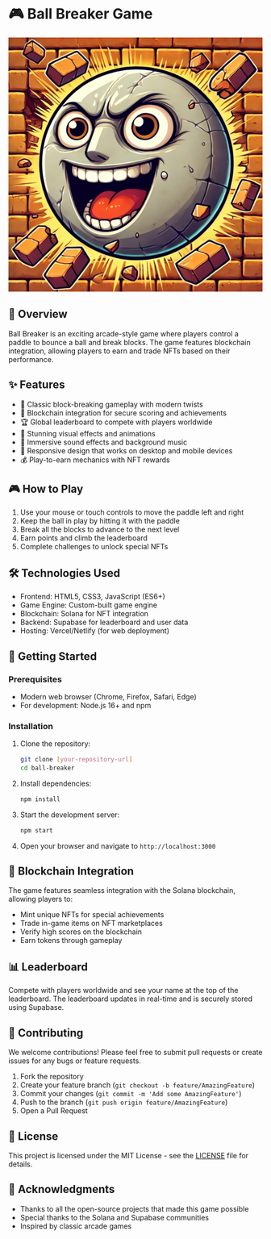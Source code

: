 # 🎮 Ball Breaker Game

![Ball Breaker Game](BALL%20BLOCK%20BREAKER.jpg)

## 🚀 Overview
Ball Breaker is an exciting arcade-style game where players control a paddle to bounce a ball and break blocks. The game features blockchain integration, allowing players to earn and trade NFTs based on their performance.

## ✨ Features

- 🎯 Classic block-breaking gameplay with modern twists
- 🔗 Blockchain integration for secure scoring and achievements
- 🏆 Global leaderboard to compete with players worldwide
- 🎨 Stunning visual effects and animations
- 🎵 Immersive sound effects and background music
- 📱 Responsive design that works on desktop and mobile devices
- 💰 Play-to-earn mechanics with NFT rewards

## 🎮 How to Play

1. Use your mouse or touch controls to move the paddle left and right
2. Keep the ball in play by hitting it with the paddle
3. Break all the blocks to advance to the next level
4. Earn points and climb the leaderboard
5. Complete challenges to unlock special NFTs

## 🛠️ Technologies Used

- Frontend: HTML5, CSS3, JavaScript (ES6+)
- Game Engine: Custom-built game engine
- Blockchain: Solana for NFT integration
- Backend: Supabase for leaderboard and user data
- Hosting: Vercel/Netlify (for web deployment)

## 🚀 Getting Started

### Prerequisites

- Modern web browser (Chrome, Firefox, Safari, Edge)
- For development: Node.js 16+ and npm

### Installation

1. Clone the repository:
   ```bash
   git clone [your-repository-url]
   cd ball-breaker
   ```

2. Install dependencies:
   ```bash
   npm install
   ```

3. Start the development server:
   ```bash
   npm start
   ```

4. Open your browser and navigate to `http://localhost:3000`

## 🔗 Blockchain Integration

The game features seamless integration with the Solana blockchain, allowing players to:

- Mint unique NFTs for special achievements
- Trade in-game items on NFT marketplaces
- Verify high scores on the blockchain
- Earn tokens through gameplay

## 📊 Leaderboard

Compete with players worldwide and see your name at the top of the leaderboard. The leaderboard updates in real-time and is securely stored using Supabase.

## 🤝 Contributing

We welcome contributions! Please feel free to submit pull requests or create issues for any bugs or feature requests.

1. Fork the repository
2. Create your feature branch (`git checkout -b feature/AmazingFeature`)
3. Commit your changes (`git commit -m 'Add some AmazingFeature'`)
4. Push to the branch (`git push origin feature/AmazingFeature`)
5. Open a Pull Request

## 📄 License

This project is licensed under the MIT License - see the [LICENSE](LICENSE) file for details.

## 🙏 Acknowledgments

- Thanks to all the open-source projects that made this game possible
- Special thanks to the Solana and Supabase communities
- Inspired by classic arcade games